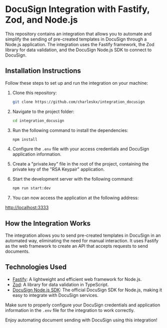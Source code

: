 # DocuSign Integration with Fastify, Zod, and Node.js

This repository contains an integration that allows you to automate and simplify the sending of pre-created templates in DocuSign through a Node.js application. The integration uses the Fastify framework, the Zod library for data validation, and the DocuSign Node.js SDK to connect to DocuSign.

## Installation Instructions

Follow these steps to set up and run the integration on your machine:

1.  Clone this repository:

    ```bash
    git clone https://github.com/charleskx/integration_docusign
    ```

2.  Navigate to the project folder:

    ```bash
    cd integration_docusign
    ```

3.  Run the following command to install the dependencies:

    ```bash
    npm install
    ```

4.  Configure the `.env` file with your access credentials and DocuSign application information.

5.  Create a "private.key" file in the root of the project, containing the private key of the "RSA Keypair" application.

6.  Start the development server with the following command:

    ```bash
    npm run start:dev
    ```

7.  You can now access the application at the following address:

[http://localhost:3333](http://localhost:3333)

## How the Integration Works

The integration allows you to send pre-created templates in DocuSign in an automated way, eliminating the need for manual interaction. It uses Fastify as the web framework to create an API that accepts requests to send documents.

## Technologies Used

- [Fastify](https://fastify.io/): A lightweight and efficient web framework for Node.js.
- [Zod](https://github.com/colinhacks/zod): A library for data validation in TypeScript.
- [DocuSign Node.js SDK](https://github.com/docusign/docusign-node-client): The official DocuSign SDK for Node.js, making it easy to integrate with DocuSign services.

Make sure to properly configure your DocuSign credentials and application information in the `.env` file for the integration to work correctly.

Enjoy automating document sending with DocuSign using this integration!
